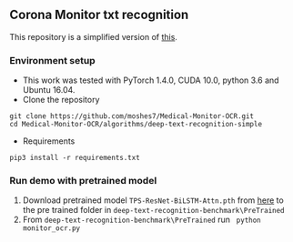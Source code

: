 
 
## Corona Monitor txt recognition

This repository is a simplified version of [this](https://github.com/zvikapeter/deep-text-recognition-benchmark). 

###  Environment setup
- This work was tested with PyTorch 1.4.0, CUDA 10.0, python 3.6 and Ubuntu 16.04. 
-  Clone the repository
```
git clone https://github.com/moshes7/Medical-Monitor-OCR.git
cd Medical-Monitor-OCR/algorithms/deep-text-recognition-simple
```
- Requirements 
```
pip3 install -r requirements.txt
```
### Run demo with pretrained model

1. Download pretrained model ```TPS-ResNet-BiLSTM-Attn.pth``` from [here](https://ln2.sync.com/dl/7f6e682f0/arjtw338-hdw6h6n7-8x74fr8k-72iq2mg6) to the pre trained folder in ```deep-text-recognition-benchmark\PreTrained```
2. From ```deep-text-recognition-benchmark\PreTrained``` run ``` python monitor_ocr.py```
